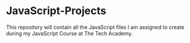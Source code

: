 # JavaScript-Projects
This repository will contain all the JavaScript files I am assigned to create during my JavaScript Course at The Tech Academy.
